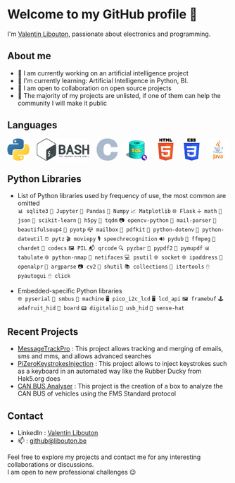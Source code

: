 <!--
**ValentinLibouton/valentinlibouton** is a ✨ _special_ ✨ repository because its `README.md` (this file) appears on your GitHub profile.

Here are some ideas to get you started:

- 🔭 I’m currently working on ...
- 🌱 I’m currently learning ...
- 👯 I’m looking to collaborate on ...
- 🤔 I’m looking for help with ...
- 💬 Ask me about ...
- 📫 How to reach me: ...
- 😄 Pronouns: ...
- ⚡ Fun fact: ...
-->
# Welcome to my GitHub profile 👋

I'm [Valentin Libouton](https://www.linkedin.com/in/libouton/), passionate about electronics and programming.


<!--![Image](https://avatars.githubusercontent.com/u/97308348?s=96&v=4)-->

## About me
- 🚀 I am currently working on an artificial intelligence project
- 🌱 I'm currently learning: Artificial Intelligence in Python, BI.
- 👯 I am open to collaboration on open source projects
- 🔭 The majority of my projects are unlisted, if one of them can help the community I will make it public


## Languages
<div style="display: flex; justify-content: space-between;">
	<img src="./images/python.svg" height="50" alt="icone languages Python">
	<img src="./images/bash.svg" height="50" alt="icone languages Bash">
	<img src="./images/c.svg" height="50" alt="icone languages C">
	<img src="./images/sql.svg" height="50" alt="icone languages SQL">
	<img src="./images/HTML5.svg" height="50" alt="icone languages HTML5">
	<img src="./images/CSS3.svg" height="50" alt="icone languages CSS3">
	<img src="./images/java.svg" height="50" alt="icone languages JAVA">
</div>	

## Python Libraries
* List of Python libraries used by frequency of use, the most common are omitted  
`📊 sqlite3` `📓 Jupyter` `🐼 Pandas` `🔢 Numpy` `📈 Matplotlib` `🌐 Flask` `➗ math` `📝 json` `🧠 scikit-learn` `💽 h5py`
`📁 tqdm` `📷 opencv-python` `📧 mail-parser` `🍵 beautifulsoup4` `🔐 pyotp` `📪 mailbox` `📰 pdfkit` `🔗 python-dotenv`
`📆 python-dateutil` `⏰ pytz` `🎬 moviepy` `🎙️ speechrecognition` `🔊 pydub` `🎥 ffmpeg` `🧐 chardet` `💼 codecs` `🖼️ PIL`
`📬 qrcode` `🔍 pyzbar` `📄 pypdf2` `📘 pymupdf` `📊 tabulate` `🌐 python-nmap` `📡 netifaces` `💻 psutil` `🌐 socket`
`🌐 ipaddress` `🚗 openalpr` `🎯 argparse` `📷 cv2` `📁 shutil` `📚 collections` `🔗 itertools` `🖱️ pyautogui` `🖱️ click`


* Embedded-specific Python libraries  
`🌐 pyserial` `🔌 smbus` `🤖 machine` `🖥️ pico_i2c_lcd` `🖥️ lcd_api` `🖼️ framebuf` `🕹️ adafruit_hid` `🧰 board` 
`📟 digitalio` `💽 usb_hid` `🎩 sense-hat`


## Recent Projects
- [MessageTrackPro](https://github.com/ValentinLibouton/MessageTrackPro.git) : This project allows tracking and merging of emails, sms and mms, and allows advanced searches
- [PiZeroKeystrokesInjection](https://github.com/ValentinLibouton/PiZeroKeystrokesInjection.git) : This project allows to inject keystrokes such as a keyboard in an automated way like the Rubber Ducky from Hak5.org does
- [CAN BUS Analyser](https://drive.proton.me/urls/6WJKTX57J0#xgB9g7e8vhkf) : This project is the creation of a box to analyze the CAN BUS of vehicles using the FMS Standard protocol


## Contact

- LinkedIn : [Valentin Libouton](https://www.linkedin.com/in/libouton/)
- 📫 : [github@libouton.be](github@libouton.be)

Feel free to explore my projects and contact me for any interesting collaborations or discussions.  
I am open to new professional challenges 😉
